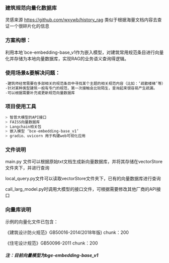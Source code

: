   ### 建筑规范向量化数据库
灵感来源 https://github.com/wxywb/history_rag 类似于根据海量文档内容去查证一个很碎片化的信息

  ### 方案构想：
利用本地`bce-embedding-base_v1作为嵌入模型，对建筑常用规范条目进行向量化并存储为本地向量数据库，实现RAG的业务语义查询得逻辑。

  ### 使用场景&要解决问题：
```bash
-建筑师经常需要在多部相关的规范条目中寻找某个主题的相关规范内容（比如：‘疏散楼梯’等），这些内容相对分布零散且用书籍查询效率很低。
-针对某种类型建筑一般有专门的规范，第一次接触会比较陌生，查询起来很容易产生疏漏。
-可以根据需要补充或更新规范向量数据库
```

  ### 项目使用工具
```bash
> 智普大模型的API接口
> FAISS向量数据库
> Langchain相关包
> 嵌入模型 ‘bce-embedding-base_v1’
> gradio、uvicorn 用于构建web可视化应用
```

  ### 文件说明
  main.py 文件可以根据原始txt文档生成新向量数据库，并将其存储在vectorStore文件夹下，并进行查询

  local_query.py文件可以读取vectorStore文件夹下，已有的向量数据库进行查询

  call_larg_model.py时调用大模型的接口文件，可根据需要修改其他厂商的API接口
  
  ### 向量库说明
   示例的向量化文件已包含：
  
  《建筑设计防火规范》GB50016-2014(2018年版) chunk：200

  《住宅设计规范》GB50096-2011 chunk：200

   ##### 注：目前向量模型为bge-embedding-base_v1
